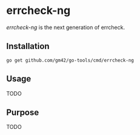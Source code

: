 # errcheck-ng

_errcheck-ng_ is the next generation of errcheck.

## Installation

    go get github.com/gm42/go-tools/cmd/errcheck-ng

## Usage

TODO

## Purpose

TODO


